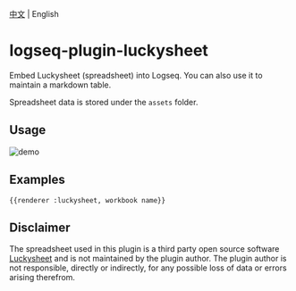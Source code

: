 [中文](README.md) | English

# logseq-plugin-luckysheet

Embed Luckysheet (spreadsheet) into Logseq. You can also use it to maintain a markdown table.

Spreadsheet data is stored under the `assets` folder.

## Usage

![demo](demo.gif)

## Examples

```
{{renderer :luckysheet, workbook name}}
```

## Disclaimer

The spreadsheet used in this plugin is a third party open source software [Luckysheet](https://github.com/mengshukeji/Luckysheet) and is not maintained by the plugin author. The plugin author is not responsible, directly or indirectly, for any possible loss of data or errors arising therefrom.
